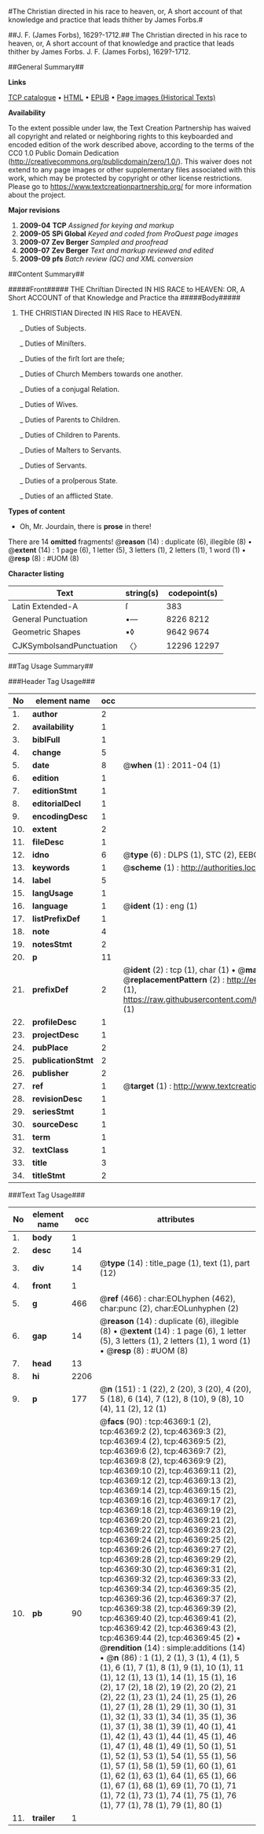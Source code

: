 #The Christian directed in his race to heaven, or, A short account of that knowledge and practice that leads thither by James Forbs.#

##J. F. (James Forbs), 1629?-1712.##
The Christian directed in his race to heaven, or, A short account of that knowledge and practice that leads thither by James Forbs.
J. F. (James Forbs), 1629?-1712.

##General Summary##

**Links**

[TCP catalogue](http://www.ota.ox.ac.uk/tcp/)  • 
[HTML](http://tei.it.ox.ac.uk/tcp/Texts-HTML/free/A39/A39884.html)  • 
[EPUB](http://tei.it.ox.ac.uk/tcp/Texts-EPUB/free/A39/A39884.epub) • 
[Page images (Historical Texts)](https://historicaltexts.jisc.ac.uk/eebo-11132555e)

**Availability**

To the extent possible under law, the Text Creation Partnership has waived all copyright and related or neighboring rights to this keyboarded and encoded edition of the work described above, according to the terms of the CC0 1.0 Public Domain Dedication (http://creativecommons.org/publicdomain/zero/1.0/). This waiver does not extend to any page images or other supplementary files associated with this work, which may be protected by copyright or other license restrictions. Please go to https://www.textcreationpartnership.org/ for more information about the project.

**Major revisions**

1. __2009-04__ __TCP__ *Assigned for keying and markup*
1. __2009-05__ __SPi Global__ *Keyed and coded from ProQuest page images*
1. __2009-07__ __Zev Berger__ *Sampled and proofread*
1. __2009-07__ __Zev Berger__ *Text and markup reviewed and edited*
1. __2009-09__ __pfs__ *Batch review (QC) and XML conversion*

##Content Summary##

#####Front#####
THE Chriſtian Directed IN HIS RACE to HEAVEN: OR, A Short ACCOUNT of that Knowledge and Practice tha
#####Body#####

1. THE CHRISTIAN Directed IN HIS Race to HEAVEN.

    _ Duties of Subjects.

    _ Duties of Miniſters.

    _ Duties of the firſt ſort are theſe;

    _ Duties of Church Members towards one another.

    _ Duties of a conjugal Relation.

    _ Duties of Wives.

    _ Duties of Parents to Children.

    _ Duties of Children to Parents.

    _ Duties of Maſters to Servants.

    _ Duties of Servants.

    _ Duties of a proſperous State.

    _ Duties of an afflicted State.

**Types of content**

  * Oh, Mr. Jourdain, there is **prose** in there!

There are 14 **omitted** fragments! 
 @__reason__ (14) : duplicate (6), illegible (8)  •  @__extent__ (14) : 1 page (6), 1 letter (5), 3 letters (1), 2 letters (1), 1 word (1)  •  @__resp__ (8) : #UOM (8)

**Character listing**


|Text|string(s)|codepoint(s)|
|---|---|---|
|Latin Extended-A|ſ|383|
|General Punctuation|•—|8226 8212|
|Geometric Shapes|▪◊|9642 9674|
|CJKSymbolsandPunctuation|〈〉|12296 12297|

##Tag Usage Summary##

###Header Tag Usage###

|No|element name|occ|attributes|
|---|---|---|---|
|1.|__author__|2||
|2.|__availability__|1||
|3.|__biblFull__|1||
|4.|__change__|5||
|5.|__date__|8| @__when__ (1) : 2011-04 (1)|
|6.|__edition__|1||
|7.|__editionStmt__|1||
|8.|__editorialDecl__|1||
|9.|__encodingDesc__|1||
|10.|__extent__|2||
|11.|__fileDesc__|1||
|12.|__idno__|6| @__type__ (6) : DLPS (1), STC (2), EEBO-CITATION (1), OCLC (1), VID (1)|
|13.|__keywords__|1| @__scheme__ (1) : http://authorities.loc.gov/ (1)|
|14.|__label__|5||
|15.|__langUsage__|1||
|16.|__language__|1| @__ident__ (1) : eng (1)|
|17.|__listPrefixDef__|1||
|18.|__note__|4||
|19.|__notesStmt__|2||
|20.|__p__|11||
|21.|__prefixDef__|2| @__ident__ (2) : tcp (1), char (1)  •  @__matchPattern__ (2) : ([0-9\-]+):([0-9IVX]+) (1), (.+) (1)  •  @__replacementPattern__ (2) : http://eebo.chadwyck.com/downloadtiff?vid=$1&page=$2 (1), https://raw.githubusercontent.com/textcreationpartnership/Texts/master/tcpchars.xml#$1 (1)|
|22.|__profileDesc__|1||
|23.|__projectDesc__|1||
|24.|__pubPlace__|2||
|25.|__publicationStmt__|2||
|26.|__publisher__|2||
|27.|__ref__|1| @__target__ (1) : http://www.textcreationpartnership.org/docs/. (1)|
|28.|__revisionDesc__|1||
|29.|__seriesStmt__|1||
|30.|__sourceDesc__|1||
|31.|__term__|1||
|32.|__textClass__|1||
|33.|__title__|3||
|34.|__titleStmt__|2||


###Text Tag Usage###

|No|element name|occ|attributes|
|---|---|---|---|
|1.|__body__|1||
|2.|__desc__|14||
|3.|__div__|14| @__type__ (14) : title_page (1), text (1), part (12)|
|4.|__front__|1||
|5.|__g__|466| @__ref__ (466) : char:EOLhyphen (462), char:punc (2), char:EOLunhyphen (2)|
|6.|__gap__|14| @__reason__ (14) : duplicate (6), illegible (8)  •  @__extent__ (14) : 1 page (6), 1 letter (5), 3 letters (1), 2 letters (1), 1 word (1)  •  @__resp__ (8) : #UOM (8)|
|7.|__head__|13||
|8.|__hi__|2206||
|9.|__p__|177| @__n__ (151) : 1 (22), 2 (20), 3 (20), 4 (20), 5 (18), 6 (14), 7 (12), 8 (10), 9 (8), 10 (4), 11 (2), 12 (1)|
|10.|__pb__|90| @__facs__ (90) : tcp:46369:1 (2), tcp:46369:2 (2), tcp:46369:3 (2), tcp:46369:4 (2), tcp:46369:5 (2), tcp:46369:6 (2), tcp:46369:7 (2), tcp:46369:8 (2), tcp:46369:9 (2), tcp:46369:10 (2), tcp:46369:11 (2), tcp:46369:12 (2), tcp:46369:13 (2), tcp:46369:14 (2), tcp:46369:15 (2), tcp:46369:16 (2), tcp:46369:17 (2), tcp:46369:18 (2), tcp:46369:19 (2), tcp:46369:20 (2), tcp:46369:21 (2), tcp:46369:22 (2), tcp:46369:23 (2), tcp:46369:24 (2), tcp:46369:25 (2), tcp:46369:26 (2), tcp:46369:27 (2), tcp:46369:28 (2), tcp:46369:29 (2), tcp:46369:30 (2), tcp:46369:31 (2), tcp:46369:32 (2), tcp:46369:33 (2), tcp:46369:34 (2), tcp:46369:35 (2), tcp:46369:36 (2), tcp:46369:37 (2), tcp:46369:38 (2), tcp:46369:39 (2), tcp:46369:40 (2), tcp:46369:41 (2), tcp:46369:42 (2), tcp:46369:43 (2), tcp:46369:44 (2), tcp:46369:45 (2)  •  @__rendition__ (14) : simple:additions (14)  •  @__n__ (86) : 1 (1), 2 (1), 3 (1), 4 (1), 5 (1), 6 (1), 7 (1), 8 (1), 9 (1), 10 (1), 11 (1), 12 (1), 13 (1), 14 (1), 15 (1), 16 (2), 17 (2), 18 (2), 19 (2), 20 (2), 21 (2), 22 (1), 23 (1), 24 (1), 25 (1), 26 (1), 27 (1), 28 (1), 29 (1), 30 (1), 31 (1), 32 (1), 33 (1), 34 (1), 35 (1), 36 (1), 37 (1), 38 (1), 39 (1), 40 (1), 41 (1), 42 (1), 43 (1), 44 (1), 45 (1), 46 (1), 47 (1), 48 (1), 49 (1), 50 (1), 51 (1), 52 (1), 53 (1), 54 (1), 55 (1), 56 (1), 57 (1), 58 (1), 59 (1), 60 (1), 61 (1), 62 (1), 63 (1), 64 (1), 65 (1), 66 (1), 67 (1), 68 (1), 69 (1), 70 (1), 71 (1), 72 (1), 73 (1), 74 (1), 75 (1), 76 (1), 77 (1), 78 (1), 79 (1), 80 (1)|
|11.|__trailer__|1||
